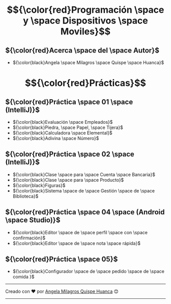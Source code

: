 

# $${\color{red}Programación \space y \space Dispositivos \space Moviles}$$

## ${\color{red}Acerca \space del \space Autor}$

- ${\color{black}Angela \space Milagros \space Quispe \space Huanca}$
  
# $${\color{red}Prácticas}$$
  
## ${\color{red}Práctica \space 01 \space (IntelliJ)}$

- ${\color{black}Evaluación \space Empleados}$
- ${\color{black}Piedra, \space  Papel, \space Tijera}$
- ${\color{black}Calculadora \space Elemental}$
- ${\color{black}Adivina \space Número}$
  
## ${\color{red}Práctica \space 02 \space (IntelliJ)}$

- ${\color{black}Clase \space  para \space Cuenta \space Bancaria}$
- ${\color{black}Clase \space para \space Producto}$
- ${\color{black}Figuras}$
- ${\color{black}Sistema \space de \space Gestión \space de \space Biblioteca}$

## ${\color{red}Práctica \space 04 \space (Android \space Studio)}$

- ${\color{black}Editor \space de \space perfil \space con \space confirmación}$
- ${\color{black}Editor \space de \space nota \space rápida}$

## ${\color{red}Práctica \space 05}$

- ${\color{black}Configurador \space de \space pedido \space de \space comida }$ 

----------

Creado con ❤️ por [Angela Milagros Quispe Huanca](https://github.com/Mila21xy/Programacion-y-Dispositivos-Moviles.git) 😊



--------------------------
